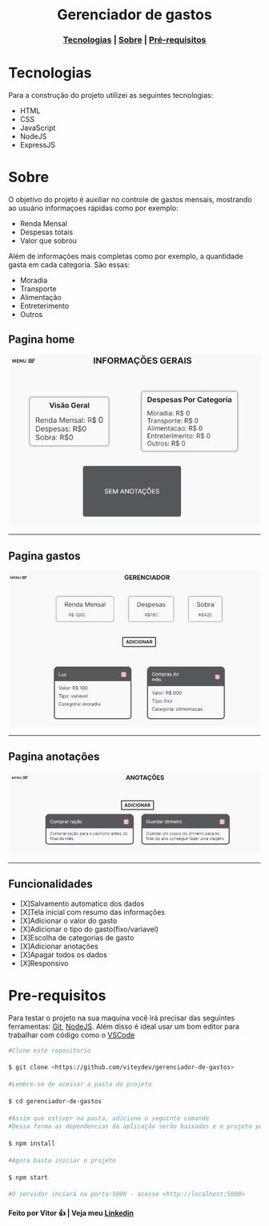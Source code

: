 <h1 align='center'>Gerenciador de gastos </h1>
<h3 align='center'>
  <a href="#tecnologias">Tecnologias</a> |
  <a href="#sobre">Sobre</a> |
  <a href="#pre-requisitos">Pré-requisitos</a> 
</h3>

# Tecnologias
Para a construção do projeto utilizei as seguintes tecnologias:
  <ul> 
    <li>HTML</li>
    <li>CSS</li>
    <li>JavaScript</li>
    <li>NodeJS</li>
    <li>ExpressJS</li>
  </ul>

# Sobre
<p>  O objetivo do projeto é auxiliar no controle de gastos mensais, mostrando ao usuário informaçoes rápidas como por exemplo:</p>
  <ul>  
    <li>Renda Mensal</li>
    <li>Despesas totais</li>
    <li>Valor que sobrou</li>
  </ul>

<p> Além de informações mais completas como por exemplo, a quantidade gasta em cada categoria. São essas:</p>
  <ul>  
    <li>Moradia</li>
    <li>Transporte</li>
    <li>Alimentação</li>
    <li>Entreterimento</li>
    <li>Outros</li>
  </ul>

## Pagina home
<img src='./github/home.PNG'/>
<hr/>

## Pagina gastos
<img src='./github/gastos.PNG'/>
<hr/>

## Pagina anotações
<img src='./github/anotacoes.PNG'/>
<hr/>

## Funcionalidades

  - [X]Salvamento automatico dos dados
  - [X]Tela inicial com resumo das informações
  - [X]Adicionar o valor do gasto
  - [X]Adicionar o tipo do gasto(fixo/variavel)
  - [X]Escolha de categorias de gasto
  - [X]Adicionar anotações
  - [X]Apagar todos os dados
  - [X]Responsivo

## 

# Pre-requisitos

Para testar o projeto na sua maquina você irá precisar das seguintes ferramentas:
[Git](https://git-scm.com/), [NodeJS](https://nodejs.org/en/). Além disso é ideal usar um bom editor para trabalhar com código como o [VSCode](https://code.visualstudio.com/)

```bash
#Clone este repositorio

$ git clone <https://github.com/viteydev/gerenciador-de-gastos>

#Lembre-se de acessar a pasta do projeto

$ cd gerenciador-de-gastos

#Assim que estiver na pasta, adicione o seguinte comando
#Dessa forma as dependencias da aplicação serão baixadas e o projeto podera funcionar corretamente.

$ npm install

#Agora basta iniciar o projeto

$ npm start

#O servidor inciará na porta:5000 - acesse <http://localhost:5000>
```

#### Feito por Vitor 👍 | Veja meu [Linkedin](https://www.linkedin.com/in/vitor-lemos-1a61b3238/)
